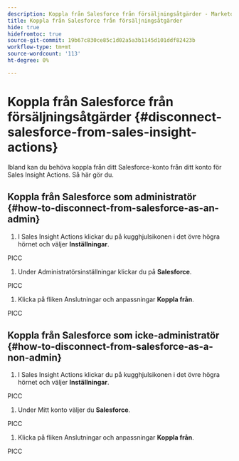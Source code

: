 ```yaml
---
description: Koppla från Salesforce från försäljningsåtgärder - Marketo Docs - produktdokumentation
title: Koppla från Salesforce från försäljningsåtgärder
hide: true
hidefromtoc: true
source-git-commit: 19b67c830ce85c1d02a5a3b1145d101ddf82423b
workflow-type: tm+mt
source-wordcount: '113'
ht-degree: 0%

---
```


# Koppla från Salesforce från försäljningsåtgärder {#disconnect-salesforce-from-sales-insight-actions}

Ibland kan du behöva koppla från ditt Salesforce-konto från ditt konto för Sales Insight Actions. Så här gör du.

## Koppla från Salesforce som administratör {#how-to-disconnect-from-salesforce-as-an-admin}

1. I Sales Insight Actions klickar du på kugghjulsikonen i det övre högra hörnet och väljer **Inställningar**.

PICC

1. Under Administratörsinställningar klickar du på **Salesforce**.

PICC

1. Klicka på fliken Anslutningar och anpassningar **Koppla från**.

PICC

## Koppla från Salesforce som icke-administratör {#how-to-disconnect-from-salesforce-as-a-non-admin}

1. I Sales Insight Actions klickar du på kugghjulsikonen i det övre högra hörnet och väljer **Inställningar**.

PICC

1. Under Mitt konto väljer du **Salesforce**.

PICC

1. Klicka på fliken Anslutningar och anpassningar **Koppla från**.

PICC
